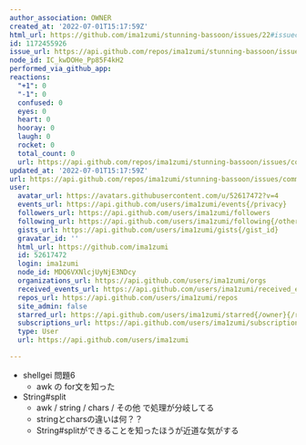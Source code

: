 ```yaml
---
author_association: OWNER
created_at: '2022-07-01T15:17:59Z'
html_url: https://github.com/ima1zumi/stunning-bassoon/issues/22#issuecomment-1172455926
id: 1172455926
issue_url: https://api.github.com/repos/ima1zumi/stunning-bassoon/issues/22
node_id: IC_kwDOHe_Pp85F4kH2
performed_via_github_app: 
reactions:
  "+1": 0
  "-1": 0
  confused: 0
  eyes: 0
  heart: 0
  hooray: 0
  laugh: 0
  rocket: 0
  total_count: 0
  url: https://api.github.com/repos/ima1zumi/stunning-bassoon/issues/comments/1172455926/reactions
updated_at: '2022-07-01T15:17:59Z'
url: https://api.github.com/repos/ima1zumi/stunning-bassoon/issues/comments/1172455926
user:
  avatar_url: https://avatars.githubusercontent.com/u/52617472?v=4
  events_url: https://api.github.com/users/ima1zumi/events{/privacy}
  followers_url: https://api.github.com/users/ima1zumi/followers
  following_url: https://api.github.com/users/ima1zumi/following{/other_user}
  gists_url: https://api.github.com/users/ima1zumi/gists{/gist_id}
  gravatar_id: ''
  html_url: https://github.com/ima1zumi
  id: 52617472
  login: ima1zumi
  node_id: MDQ6VXNlcjUyNjE3NDcy
  organizations_url: https://api.github.com/users/ima1zumi/orgs
  received_events_url: https://api.github.com/users/ima1zumi/received_events
  repos_url: https://api.github.com/users/ima1zumi/repos
  site_admin: false
  starred_url: https://api.github.com/users/ima1zumi/starred{/owner}{/repo}
  subscriptions_url: https://api.github.com/users/ima1zumi/subscriptions
  type: User
  url: https://api.github.com/users/ima1zumi

---
```

- shellgei 問題6
    - awk の for文を知った
- String#split
    - awk / string / chars / その他 で処理が分岐してる
    - stringとcharsの違いは何？？
    - String#splitができることを知ったほうが近道な気がする